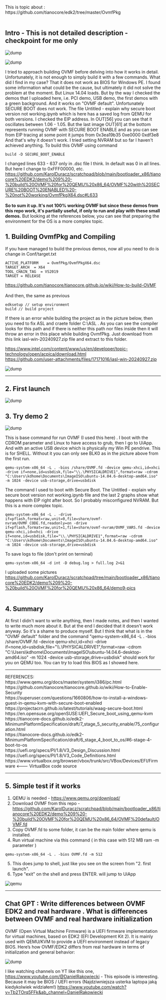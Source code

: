 <br />
This is topic about : https://github.com/tianocore/edk2/tree/master/OvmfPkg
<br /><br />
<h2>Intro - This is not detailed description - checkpoint for me only </h2>

![dump](https://github.com/KarolDuracz/scratchpad/blob/main/bootloader_x86/tianocore%20EDK2/demo%209%20-%20build%20OVMF%20for%20QEMU%20x86_64/demo9-pics/output_demo9.gif?raw=true)

![dump](https://github.com/KarolDuracz/scratchpad/blob/main/bootloader_x86/tianocore%20EDK2/demo%209%20-%20build%20OVMF%20for%20QEMU%20x86_64/demo9-pics/output-demo9-2.gif?raw=true)

I tried to approach building OVMF before delving into how it works in detail. Unfortunately, it is not enough to simply build it with a few commands. What did I find in my case? That it does not work as BIOS for Windows PE. I found some information what could be the cause, but ultimately it did not solve the problem at the moment. But Linux 14.04 loads. But by the way I checked the demos that I uploaded here, i.e. PCI demo, USB demo, the first demos with a green background. And it works on "OVMF default". Unfortunately SECURE BOOT does not work. The file Untitled - explain why secure boot version not working.ipynb which is here has a saved log from QEMU for both versions. I checked the EIP address. In OUT[56] ​​you can see that it oscillates between 1.06 - 1.05. But the last image OUT[61] at the bottom represents running OVMF with SECURE BOOT ENABLE and as you can see from EIP tracing at some point it jumps from
0x3ea19b35
0xe0000
0xdf3e8
And that's why it doesn't work. I tried setting NVRAM but so far I haven't achieved anything. To build this OVMF using command 

```
build -D SECURE_BOOT_ENABLE
```
I changed lines 633 - 637 only in .dsc file I think. In default was 0 in all lines. But here I change to 0xFFF00000, etc.
https://github.com/KarolDuracz/scratchpad/blob/main/bootloader_x86/tianocore%20EDK2/demo%209%20-%20build%20OVMF%20for%20QEMU%20x86_64/OVMF%20with%20SECURE%20BOOT%20ENABLED%20-%20not%20working/OvmfPkgX64.dsc#L633
<br /><br />
<b>So to sum it up. It's not 100% working OVMF but since these demos from this repo work, it's partially useful, if only to run and play with these small demos.</b> But looking at the references below, you can see that preparing the environment for the OS is a more complex topic. <br />
<h2>1. Building OvmfPkg and Compiling</h2>
If you have managed to build the previous demos, now all you need to do is change in Conf/target.txt

```
ACTIVE_PLATFORM    = OvmfPkg/OvmfPkgX64.dsc
TARGET_ARCH  = X64
TOOL_CHAIN_TAG  = VS2019
TARGET = RELEASE
```

https://github.com/tianocore/tianocore.github.io/wiki/How-to-build-OVMF
<br /><br />
And then, the same as previous

```
edksetup // setup environment
build // build project
```

If there is an error while building the project as in the picture below, then you need to fix ASL and craete folder C:\ASL . As you can see the compiler looks for this path and if there is neither this path nor files inside then it will throw an error in this place while building OvmfPkg. Just download from this link iasl-win-20240927.zip file and extract to this folder. <br />

https://www.intel.com/content/www/us/en/developer/topic-technology/open/acpica/download.html <br />
https://github.com/user-attachments/files/17171016/iasl-win-20240927.zip 

![dump](https://github.com/KarolDuracz/scratchpad/blob/main/bootloader_x86/tianocore%20EDK2/demo%209%20-%20build%20OVMF%20for%20QEMU%20x86_64/demo9-pics/jesli%20jest%20taki%20blad%20potrzeba%20ASL.png?raw=true)

<hr>
<h2>2. First launch</h2>

![dump](https://github.com/KarolDuracz/scratchpad/blob/main/bootloader_x86/tianocore%20EDK2/demo%209%20-%20build%20OVMF%20for%20QEMU%20x86_64/demo9-pics/pierwsze%20uruchomienie%20po%20zbudowaniu.png?raw=true)

<h2>3. Try demo 2</h2>

![dump](https://github.com/KarolDuracz/scratchpad/blob/main/bootloader_x86/tianocore%20EDK2/demo%209%20-%20build%20OVMF%20for%20QEMU%20x86_64/demo9-pics/220%20-%2027-02-2025%20-%20to%20bylo%20demo%202%20chyba.png?raw=true)

This is base command for run OVMF (I used this here) . I boot with the CDROM parameter and Linux to have access to grub, then I go to UiApp. And with an active USB device which is physically my Win PE pendrive. This is for SHELL. Without it you can only see BLK0 as in the picture above from the first run.

```
qemu-system-x86_64 -L . -bios /share/OVMF.fd -device qemu-xhci,id=xhci -drive if=none,id=usbdisk,file="\\.\PHYSICALDRIVE1",format=raw -cdrom "C:\Users\kdhome\Documents\ImageISO\ubuntu-14.04.6-desktop-amd64.iso" -m 1024 -device usb-storage,drive=usbdisk
```

The command I used to boot with Secure Boot. The Untitled - explain why secure boot version not working.ipynb file and the last 2 graphs show what happens with EIP right after boot. So I probably misconfigured NVRAM. But this is a more complex topic.
```
qemu-system-x86_64 -L . -drive if=pflash,format=raw,unit=0,file=share/ovmf-nvram/OVMF_CODE.fd,readonly=on -drive if=pflash,format=raw,unit=1,file=share/ovmf-nvram/OVMF_VARS.fd -device qemu-xhci,id=xhci -drive if=none,id=usbdisk,file="\\.\PHYSICALDRIVE1",format=raw -cdrom "C:\Users\kdhome\Documents\ImageISO\ubuntu-14.04.6-desktop-amd64.iso" -m 1024 -device usb-storage,drive=usbdisk
```

To save logs to file (don't print on terminal)

```
qemu-system-x86_64 -d int -D debug.log > full.log 2>&1
```

I uploaded some pictures
https://github.com/KarolDuracz/scratchpad/tree/main/bootloader_x86/tianocore%20EDK2/demo%209%20-%20build%20OVMF%20for%20QEMU%20x86_64/demo9-pics
<br /><br />
<h2>4. Summary</h2>
At first I didn't want to write anything, then I made notes, and then I wanted to write much more about it. But at the end I decided that it doesn't work anyway. So it's a shame to produce myself. But I think that what is in the "OVMF default" folder and the command "qemu-system-x86_64 -L . -bios /share/OVMF.fd -device qemu-xhci,id=xhci -drive if=none,id=usbdisk,file="\\.\PHYSICALDRIVE1",format=raw -cdrom "C:\Users\kdhome\Documents\ImageISO\ubuntu-14.04.6-desktop-amd64.iso" -m 1024 -device usb-storage,drive=usbdisk" should work for you on QEMU too. You can try to load this BIOS as I showed here.
<hr>
REFERENCES: <br />
https://www.qemu.org/docs/master/system/i386/pc.html <br />
https://github.com/tianocore/tianocore.github.io/wiki/How-to-Enable-Security <br />
https://superuser.com/questions/1660806/how-to-install-a-windows-guest-in-qemu-kvm-with-secure-boot-enabled <br />
https://projectacrn.github.io/latest/tutorials/waag-secure-boot.html <br />
https://en.opensuse.org/openSUSE:UEFI_Secure_boot_using_qemu-kvm <br />
https://tianocore-docs.github.io/edk2-MinimumPlatformSpecification/draft/7_stage_5_security_enable/75_configuration.html <br />
https://tianocore-docs.github.io/edk2-MinimumPlatformSpecification/draft/6_stage_4_boot_to_os/#6-stage-4-boot-to-os <br />
https://uefi.org/specs/PI/1.8/V3_Design_Discussion.html <br />
https://uefi.org/specs/PI/1.8/V3_Code_Definitions.html <br />
https://www.virtualbox.org/browser/vbox/trunk/src/VBox/Devices/EFI/Firmware <--- VirtualBox code source

<hr>
<h2>5. Simple test if it works</h2>

1. QEMU is needed - https://www.qemu.org/download/ <br />
2. Download OVMF from this repo - https://github.com/KarolDuracz/scratchpad/blob/main/bootloader_x86/tianocore%20EDK2/demo%209%20-%20build%20OVMF%20for%20QEMU%20x86_64/OVMF%20default/OVMF.fd<br />
3. Copy OVMF.fd to some folder, it can be the main folder where qemu is installed.
4. Run virtual machine via this command ( in this case with 512 MB ram -m parameter )

```
qemu-system-x86_64 -L . -bios OVMF.fd -m 512
```
5. This does jump to shell, just like you see on the screen from "2. first launch".
6. Type "exit" on the shell and press ENTER. will jump to UiApp

![qemu](https://github.com/KarolDuracz/scratchpad/blob/main/bootloader_x86/tianocore%20EDK2/demo%209%20-%20build%20OVMF%20for%20QEMU%20x86_64/demo9-pics/5%20-%20how%20to%20use%20this%20demo%20on%20qemu.png?raw=true)

<hr>
<h2>Chat GPT : Write differences between OVMF EDK2 and real hardware . What is differences between OVMF and real hardware initialization</h2>
OVMF (Open Virtual Machine Firmware) is a UEFI firmware implementation for virtual machines, based on EDK2 (EFI Development Kit 2). It is mainly used with QEMU/KVM to provide a UEFI environment instead of legacy BIOS. Here’s how OVMF/EDK2 differs from real hardware in terms of initialization and general behavior:



![dump](https://github.com/KarolDuracz/scratchpad/blob/main/bootloader_x86/tianocore%20EDK2/demo%209%20-%20build%20OVMF%20for%20QEMU%20x86_64/demo9-pics/differences%20between%20OVMF%20EDK2%20and%20real%20hardware.png?raw=true)

I like watching channels on YT like this one, https://www.youtube.com/@DanielRakowiecki - This episode is interesting. Because it may be BIOS / UEFI errors (Najdziwniejsza usterka laptopa jaką kiedykolwiek widziałem!) https://www.youtube.com/watch?v=Tb2TOrq5FFk&ab_channel=DanielRakowiecki
